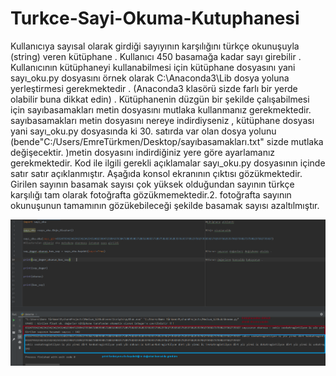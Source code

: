# Turkce-Sayi-Okuma-Kutuphanesi
Kullanıcıya sayısal olarak girdiği sayıyının karşılığını türkçe okunuşuyla (string) veren kütüphane . Kullanıcı 450 basamağa kadar sayı girebilir . Kullanıcının kütüphaneyi kullanabilmesi için kütüphane dosyasını yani sayı_oku.py dosyasını örnek olarak C:\Anaconda3\Lib dosya yoluna yerleştirmesi gerekmektedir . (Anaconda3 klasörü sizde farlı bir 
yerde olabilir buna dikkat edin) . Kütüphanenin düzgün bir şekilde çalışabilmesi için sayıbasamakları metin dosyasını mutlaka kullanmanız gerekmektedir. sayıbasamakları metin dosyasını nereye indirdiyseniz , kütüphane dosyası yani sayı_oku.py dosyasında ki 30. satırda var olan dosya yolunu (bende"C:/Users/EmreTürkmen/Desktop/sayıbasamakları.txt" sizde mutlaka değişecektir. )metin dosyasını indirdiğiniz yere göre ayarlamanız gerekmektedir. Kod ile ilgili gerekli açıklamalar sayı_oku.py dosyasının içinde satır satır açıklanmıştır.
Aşağıda konsol ekranının çıktısı gözükmektedir. Girilen sayının basamak sayısı çok yüksek olduğundan sayının türkçe karşılığı tam olarak fotoğrafta gözükmemektedir.2. fotoğrafta sayının okunuşunun tamamının gözükebileceği şekilde basamak sayısı azaltılmıştır.

<img src="https://github.com/baranemreturkmen/Turkce-Sayi-Okuma-Kutuphanesi/blob/master/say%C4%B1_oku_sonuc.png">
